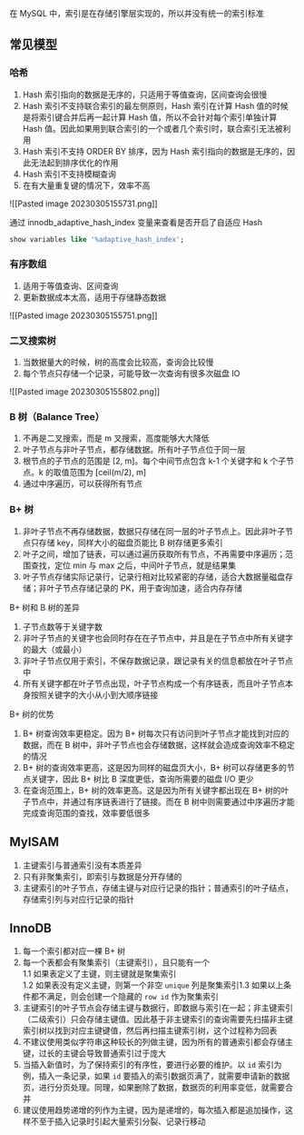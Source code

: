 在 MySQL 中，索引是在存储引擎层实现的，所以并没有统一的索引标准

## 常见模型

### **哈希**

1.  Hash 索引指向的数据是无序的，只适用于等值查询，区间查询会很慢
2.  Hash 索引不支持联合索引的最左侧原则，Hash 索引在计算 Hash 值的时候是将索引键合并后再一起计算 Hash 值，所以不会针对每个索引单独计算 Hash 值。因此如果用到联合索引的一个或者几个索引时，联合索引无法被利用
3.  Hash 索引不支持 ORDER BY 排序，因为 Hash 索引指向的数据是无序的，因此无法起到排序优化的作用
4.  Hash 索引不支持模糊查询
5.  在有大量重复键的情况下，效率不高

![[Pasted image 20230305155731.png]]

通过 innodb_adaptive_hash_index 变量来查看是否开启了自适应 Hash

```sql
show variables like '%adaptive_hash_index';
```

### 有序数组

1.  适用于等值查询、区间查询
2.  更新数据成本太高，适用于存储静态数据

![[Pasted image 20230305155751.png]]

### 二叉搜索树

1.  当数据量大的时候，树的高度会比较高，查询会比较慢
2.  每个节点只存储一个记录，可能导致一次查询有很多次磁盘 IO

![[Pasted image 20230305155802.png]]

### B 树（Balance Tree）

1.  不再是二叉搜索，而是 m 叉搜索，高度能够大大降低
2.  叶子节点与非叶子节点，都存储数据。所有叶子节点位于同一层
3.  根节点的子节点的范围是 [2, m]。每个中间节点包含 k-1 个关键字和 k 个子节点。k 的取值范围为 [ceil(m/2), m]
4.  通过中序遍历，可以获得所有节点

### B+ 树

1.  非叶子节点不再存储数据，数据只存储在同一层的叶子节点上。因此非叶子节点只存储 key，同样大小的磁盘页能比 B 树存储更多索引
2.  叶子之间，增加了链表，可以通过遍历获取所有节点，不再需要中序遍历；范围查找，定位 min 与 max 之后，中间叶子节点，就是结果集
3.  叶子节点存储实际记录行，记录行相对比较紧密的存储，适合大数据量磁盘存储；非叶子节点存储记录的 PK，用于查询加速，适合内存存储

B+ 树和 B 树的差异

1.  子节点数等于关键字数
2.  非叶子节点的关键字也会同时存在在子节点中，并且是在子节点中所有关键字的最大（或最小）
3.  非叶子节点仅用于索引，不保存数据记录，跟记录有关的信息都放在叶子节点中
4.  所有关键字都在叶子节点出现，叶子节点构成一个有序链表，而且叶子节点本身按照关键字的大小从小到大顺序链接

B+ 树的优势

1.  B+ 树查询效率更稳定。因为 B+ 树每次只有访问到叶子节点才能找到对应的数据，而在 B 树中，非叶子节点也会存储数据，这样就会造成查询效率不稳定的情况
2.  B+ 树的查询效率更高，这是因为同样的磁盘页大小，B+ 树可以存储更多的节点关键字，因此 B+ 树比 B 深度更低，查询所需要的磁盘 I/O 更少
3.  在查询范围上，B+ 树的效率更高。这是因为所有关键字都出现在 B+ 树的叶子节点中，并通过有序链表进行了链接。而在 B 树中则需要通过中序遍历才能完成查询范围的查找，效率要低很多

## **MyISAM**

1.  主键索引与普通索引没有本质差异
2.  只有非聚集索引，即索引与数据是分开存储的
3.  主键索引的叶子节点，存储主键与对应行记录的指针；普通索引的叶子结点，存储索引列与对应行记录的指针

## InnoDB

1.  每一个索引都对应一棵 B+ 树
2.  每一个表都会有聚集索引（主键索引），且只能有一个  
    1.1 如果表定义了主键，则主键就是聚集索引  
    1.2 如果表没有定义主键，则第一个非空 `unique` 列是聚集索引1.3 如果以上条件都不满足，则会创建一个隐藏的 `row id` 作为聚集索引
3.  主键索引的叶子节点会存储主键与数据行，即数据与索引在一起；非主键索引（二级索引）只会存储主键值。因此基于非主键索引的查询需要先扫描非主键索引树以找到对应主键键值，然后再扫描主键索引树，这个过程称为回表
4.  不建议使用类似字符串这种较长的列做主键，因为所有的普通索引都会存储主键，过长的主键会导致普通索引过于庞大
5.  当插入新值时，为了保持索引的有序性，要进行必要的维护。以 `id` 索引为例，插入一条记录，如果 `id` 要插入的索引数据页满了，就需要申请新的数据页，进行分页处理。同理，如果删除了数据，数据页的利用率变低，就需要合并
6.  建议使用趋势递增的列作为主键，因为是递增的，每次插入都是追加操作，这样不至于插入记录时引起大量索引分裂、记录行移动
